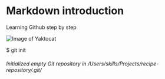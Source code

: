 # Markdown introduction
Learning Github step by step

![Image of Yaktocat](https://octodex.github.com/images/yaktocat.png)

$ git init
###### Initialized empty Git repository in /Users/skills/Projects/recipe-repository/.git/

